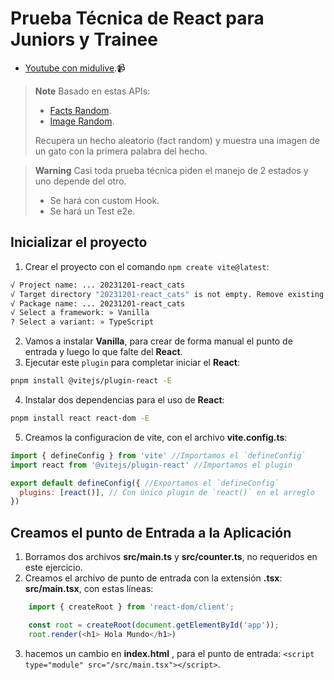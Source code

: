 # Prueba Técnica de React para Juniors y Trainee
* [Youtube con midulive](https://www.youtube.com/watch?v=XYpadB4VadY).📹

> **Note**
> Basado en estas APIs: 
> * [Facts Random](https://catfact.ninja/fact).
> * [Image Random](https://cataas.com/cat/says/hello).
>
> Recupera un hecho aleatorio (fact random) y muestra una imagen de un gato con la primera palabra del hecho.

> **Warning**
> Casi toda prueba técnica piden el manejo de 2 estados y uno depende del otro.
> * Se hará con custom Hook.
> * Se hará un Test e2e.

## Inicializar el proyecto
1. Crear el proyecto con el comando `npm create vite@latest`:
```bash
√ Project name: ... 20231201-react_cats
√ Target directory "20231201-react_cats" is not empty. Remove existing files and continue? ... yes
√ Package name: ... 20231201-react_cats
√ Select a framework: » Vanilla
? Select a variant: » TypeScript
```
2. Vamos a instalar **Vanilla**, para crear de forma manual el punto de entrada y luego lo que falte del **React**.
3. Ejecutar este `plugin` para completar iniciar el **React**:
```bash
pnpm install @vitejs/plugin-react -E
```
4. Instalar dos dependencias para el uso de **React**:
```bash
pnpm install react react-dom -E
```
5. Creamos la configuracion de vite, con el archivo **vite.config.ts**:
```js
import { defineConfig } from 'vite' //Importamos el `defineConfig`
import react from '@vitejs/plugin-react' //Importamos el plugin

export default defineConfig({ //Exportamos el `defineConfig`
  plugins: [react()], // Con único plugin de `react()` en el arreglo
})
```

## Creamos el punto de Entrada a la Aplicación
1. Borramos dos archivos **src/main.ts** y **src/counter.ts**, no requeridos en este ejercicio.
2. Creamos el archivo de punto de entrada con la extensión **.tsx**: **src/main.tsx**, con estas líneas:
```js
    import { createRoot } from 'react-dom/client';

    const root = createRoot(document.getElementById('app'));
    root.render(<h1> Hola Mundo</h1>)
```
3. hacemos un cambio en **index.html** , para el punto de entrada: `<script type="module" src="/src/main.tsx"></script>`.
